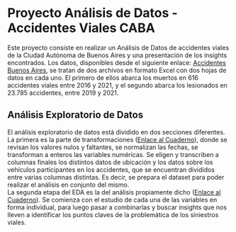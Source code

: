 # Proyecto Análisis de Datos - Accidentes Viales CABA

Este proyecto consiste en realizar un Análisis de Datos de accidentes viales de la Ciudad Autónoma de Buenos Aires y una presentación de los insights encontrados.
Los datos, disponibles desde el siguiente enlace: [Accidentes Buenos Aires](https://data.buenosaires.gob.ar/dataset/victimas-siniestros-viales), se tratan de dos archivos en formato Excel con dos hojas de datos en cada uno. El primero de ellos abarca los muertos en 616 accidentes viales entre 2016 y 2021, y el segundo abarca los lesionados en 23.785 accidentes, entre 2019 y 2021.

## Análisis Exploratorio de Datos

El análisis exploratorio de datos está dividido en dos secciones diferentes.  
La primera es la parte de transformaciones ([Enlace al Cuaderno](EDA/2_EDA_transformaciones.ipynb)), donde se revisan los valores nulos y faltantes, se normalizan las fechas, se transforman a enteros las variables numéricas. Se eligen y transcriben a columnas finales los distintos datos de ubicación y los datos sobre los vehículos participantes en los accidentes, que se encuentran divididos entre varias columnas distintas. Es decir, se prepara el dataset para poder realizar el análisis en conjunto del mismo.  
La segunda etapa del EDA es la del análisis propiamente dicho ([Enlace al Cuaderno](EDA/3_EDA_analisis.ipynb)). Se comienza con el estudio de cada una de las variables en forma individual, para luego pasar a combinarlas y buscar insights que nos lleven a identificar los puntos claves de la problemática de los siniestros viales.

